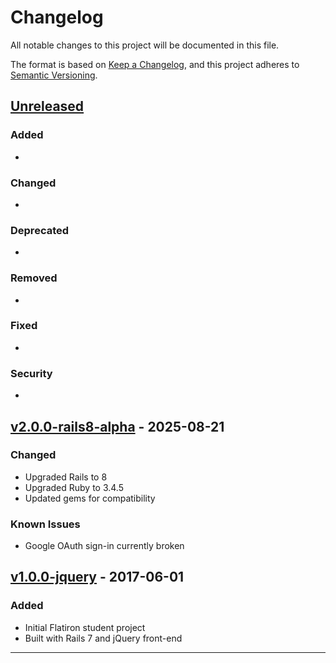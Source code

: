 # Changelog

All notable changes to this project will be documented in this file.

The format is based on [Keep a Changelog](https://keepachangelog.com/en/1.0.0/),
and this project adheres to [Semantic Versioning](https://semver.org/spec/v2.0.0.html).

## [Unreleased]

### Added
- 

### Changed
- 

### Deprecated
- 

### Removed
- 

### Fixed
- 

### Security
- 

## [v2.0.0-rails8-alpha] - 2025-08-21

### Changed
- Upgraded Rails to 8
- Upgraded Ruby to 3.4.5
- Updated gems for compatibility

### Known Issues
- Google OAuth sign-in currently broken

## [v1.0.0-jquery] - 2017-06-01

### Added
- Initial Flatiron student project
- Built with Rails 7 and jQuery front-end

---

[Unreleased]: https://github.com/username/bowls-hotwire/compare/v2.0.0-rails8-alpha...HEAD
[v2.0.0-rails8-alpha]: https://github.com/username/bowls-hotwire/compare/v1.0.0-jquery...v2.0.0-rails8-alpha
[v1.0.0-jquery]: https://github.com/username/bowls-hotwire/releases/tag/v1.0.0-jquery

